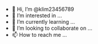 - 👋 Hi, I’m @klim23456789
- 👀 I’m interested in ...
- 🌱 I’m currently learning ...
- 💞️ I’m looking to collaborate on ...
- 📫 How to reach me ...

<!---
klim23456789/klim23456789 is a ✨ special ✨ repository because its `README.md` (this file) appears on your GitHub profile.
You can click the Preview link to take a look at your changes.
---текс песни 
